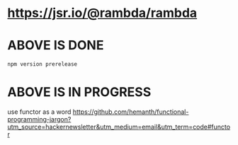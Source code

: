 https://jsr.io/@rambda/rambda
===
ABOVE IS DONE
===
    npm version prerelease 
ABOVE IS IN PROGRESS
===
use functor as a word
https://github.com/hemanth/functional-programming-jargon?utm_source=hackernewsletter&utm_medium=email&utm_term=code#functor

